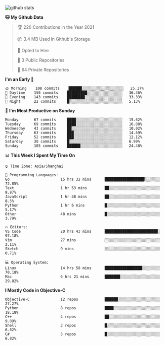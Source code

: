 
![github stats](https://github-readme-stats.vercel.app/api?username=ChesterYue&show_icons=true&count_private=true)

<!-- ![wakatime](https://github-readme-stats.vercel.app/api/wakatime?username=ChesterYue&layout=compact) -->

<!-- ![wakatime](https://github-readme-stats.vercel.app/api/top-langs/?username=ChesterYue&layout=compact) -->

<!--START_SECTION:waka-->
**🐱 My Github Data** 

> 🏆 220 Contributions in the Year 2021
 > 
> 📦 3.4 MB Used in Github's Storage 
 > 
> 💼 Opted to Hire
 > 
> 📜 3 Public Repositories 
 > 
> 🔑 64 Private Repositories  
 > 
**I'm an Early 🐤** 

```text
🌞 Morning    108 commits    ██████░░░░░░░░░░░░░░░░░░░   25.17% 
🌆 Daytime    156 commits    █████████░░░░░░░░░░░░░░░░   36.36% 
🌃 Evening    143 commits    ████████░░░░░░░░░░░░░░░░░   33.33% 
🌙 Night      22 commits     █░░░░░░░░░░░░░░░░░░░░░░░░   5.13%

```
📅 **I'm Most Productive on Sunday** 

```text
Monday       67 commits     ████░░░░░░░░░░░░░░░░░░░░░   15.62% 
Tuesday      69 commits     ████░░░░░░░░░░░░░░░░░░░░░   16.08% 
Wednesday    43 commits     ██░░░░░░░░░░░░░░░░░░░░░░░   10.02% 
Thursday     63 commits     ███░░░░░░░░░░░░░░░░░░░░░░   14.69% 
Friday       52 commits     ███░░░░░░░░░░░░░░░░░░░░░░   12.12% 
Saturday     30 commits     █░░░░░░░░░░░░░░░░░░░░░░░░   6.99% 
Sunday       105 commits    ██████░░░░░░░░░░░░░░░░░░░   24.48%

```


📊 **This Week I Spent My Time On** 

```text
⌚︎ Time Zone: Asia/Shanghai

💬 Programming Languages: 
Go                       15 hrs 32 mins      ██████████████████░░░░░░░   72.85% 
Text                     1 hr 53 mins        ██░░░░░░░░░░░░░░░░░░░░░░░   8.87% 
JavaScript               1 hr 48 mins        ██░░░░░░░░░░░░░░░░░░░░░░░   8.5% 
Python                   1 hr 6 mins         █░░░░░░░░░░░░░░░░░░░░░░░░   5.17% 
Other                    48 mins             █░░░░░░░░░░░░░░░░░░░░░░░░   3.79%

🔥 Editors: 
VS Code                  20 hrs 43 mins      ████████████████████████░   97.18% 
Vim                      27 mins             ░░░░░░░░░░░░░░░░░░░░░░░░░   2.11% 
Sketch                   9 mins              ░░░░░░░░░░░░░░░░░░░░░░░░░   0.71%

💻 Operating System: 
Linux                    14 hrs 58 mins      █████████████████░░░░░░░░   70.18% 
Mac                      6 hrs 21 mins       ███████░░░░░░░░░░░░░░░░░░   29.82%

```

**I Mostly Code in Objective-C** 

```text
Objective-C              12 repos            ██████░░░░░░░░░░░░░░░░░░░   27.27% 
Python                   8 repos             ████░░░░░░░░░░░░░░░░░░░░░   18.18% 
C++                      4 repos             ██░░░░░░░░░░░░░░░░░░░░░░░   9.09% 
Shell                    3 repos             █░░░░░░░░░░░░░░░░░░░░░░░░   6.82% 
C#                       3 repos             █░░░░░░░░░░░░░░░░░░░░░░░░   6.82%

```



<!--END_SECTION:waka-->